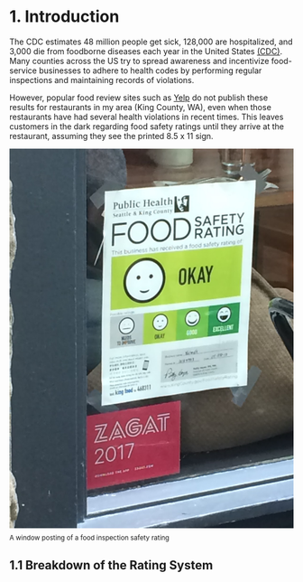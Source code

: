 # 1. Introduction

The CDC estimates 48 million people get sick, 128,000 are hospitalized, and 3,000 die from foodborne diseases each year in the United States [(CDC)](https://www.cdc.gov/foodborneburden/estimates-overview.html). Many counties across the US try to spread awareness and incentivize food-service businesses to adhere to health codes by performing regular inspections and maintaining records of violations.

However, popular food review sites such as [Yelp](https://www.yelp.com/) do not publish these results for restaurants in my area (King County, WA), even when those restaurants have had several health violations in recent times. This leaves customers in the dark regarding food safety ratings until they arrive at the restaurant, assuming they see the printed 8.5 x 11 sign.

![A window posting of a food inspection safety rating](images\posting.jpg)
<sub> A window posting of a food inspection safety rating
## 1.1 Breakdown of the Rating System
